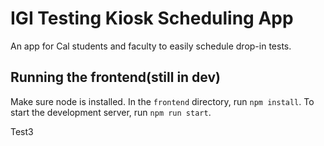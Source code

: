 # IGI Testing Kiosk Scheduling App
An app for Cal students and faculty to easily schedule drop-in tests.

## Running the frontend(still in dev)
Make sure node is installed. In the `frontend` directory, run `npm install`. 
To start the development server, run `npm run start`.

Test3
